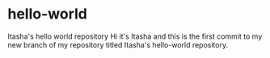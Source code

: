 # hello-world
Itasha's hello world repository
Hi it's Itasha and this is the first commit to my new branch of my repository titled Itasha's hello-world repository.
